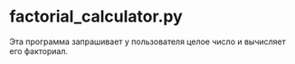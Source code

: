 # factorial_calculator.py

Эта программа запрашивает у пользователя целое число и вычисляет его факториал.
